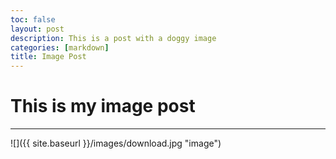 ```yaml
---
toc: false
layout: post
description: This is a post with a doggy image
categories: [markdown]
title: Image Post
---
```



# This is my image post
------------------------------------------------

![]({{ site.baseurl }}/images/download.jpg "image")



